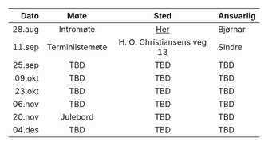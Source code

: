 |   Dato |      Møte       |                       Sted                       | Ansvarlig |
| -----: | :-------------: | :----------------------------------------------: | :-------- |
| 28.aug |    Intromøte    | [Her](https://maps.app.goo.gl/SRm4eoELUiJ5PFeK8) | Bjørnar   |
| 11.sep | Terminlistemøte |         H. O. Christiansens veg 13          | Sindre    |
| 25.sep |       TBD       |                       TBD                        | TBD       |
| 09.okt |       TBD       |                       TBD                        | TBD       |
| 23.okt |       TBD       |                       TBD                        | TBD       |
| 06.nov |       TBD       |                       TBD                        | TBD       |
| 20.nov |    Julebord     |                       TBD                        | TBD       |
| 04.des |       TBD       |                       TBD                        | TBD       |
<!-- 
| 11.sep |     Brettspillkveld     | Brage     |
| 25.sep |  Ut på tur: matlaging   | Martin    |
| 09.okt |     Kulær og Kægler     | Sindre    |
| 23.okt |  Ut på tur: pionering   | Bjørnar   |
| 06.nov |      Arts & Crafts      | Anna      |
| 20.nov |        Julebord         | TBD       |
| 04.des |     Viser og Vafler     | Sindre    |
 -->
